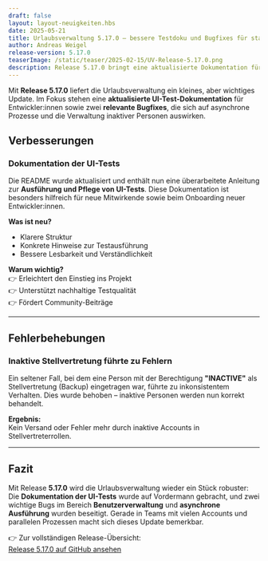 ```yaml
---
draft: false
layout: layout-neuigkeiten.hbs
date: 2025-05-21
title: Urlaubsverwaltung 5.17.0 – bessere Testdoku und Bugfixes für stabileres Verhalten
author: Andreas Weigel
release-version: 5.17.0
teaserImage: /static/teaser/2025-02-15/UV-Release-5.17.0.png
description: Release 5.17.0 bringt eine aktualisierte Dokumentation für UI-Tests und behebt Fehler bei asynchronen Prozessen sowie beim Umgang mit inaktiven Stellvertretungen.
---
```


Mit **Release 5.17.0** liefert die Urlaubsverwaltung ein kleines, aber wichtiges Update. Im Fokus stehen eine **aktualisierte UI-Test-Dokumentation** für Entwickler:innen sowie zwei **relevante Bugfixes**, die sich auf asynchrone Prozesse und die Verwaltung inaktiver Personen auswirken.

<!-- more -->

## Verbesserungen

### Dokumentation der UI-Tests

Die README wurde aktualisiert und enthält nun eine überarbeitete Anleitung zur **Ausführung und Pflege von UI-Tests**. Diese Dokumentation ist besonders hilfreich für neue Mitwirkende sowie beim Onboarding neuer Entwickler:innen.

**Was ist neu?**

- Klarere Struktur
- Konkrete Hinweise zur Testausführung
- Bessere Lesbarkeit und Verständlichkeit

**Warum wichtig?**  
👉 Erleichtert den Einstieg ins Projekt  
👉 Unterstützt nachhaltige Testqualität  
👉 Fördert Community-Beiträge

---

## Fehlerbehebungen

### Inaktive Stellvertretung führte zu Fehlern

Ein seltener Fall, bei dem eine Person mit der Berechtigung **"INACTIVE"** als Stellvertretung (Backup) eingetragen war, führte zu inkonsistentem Verhalten. Dies wurde behoben – inaktive Personen werden nun korrekt behandelt.

**Ergebnis:**  
Kein Versand oder Fehler mehr durch inaktive Accounts in Stellvertreterrollen.

---

## Fazit

Mit Release **5.17.0** wird die Urlaubsverwaltung wieder ein Stück robuster: Die **Dokumentation der UI-Tests** wurde auf Vordermann gebracht, und zwei wichtige Bugs im Bereich **Benutzerverwaltung** und **asynchrone Ausführung** wurden beseitigt. Gerade in Teams mit vielen Accounts und parallelen Prozessen macht sich dieses Update bemerkbar.

👉 Zur vollständigen Release-Übersicht:  
[Release 5.17.0 auf GitHub ansehen](https://github.com/urlaubsverwaltung/urlaubsverwaltung/releases/tag/urlaubsverwaltung-5.17.0)
